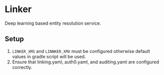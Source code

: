 Linker
=======================

Deep learning based entity resolution service.


## Setup
1. ```LINKER_XMS``` and ```LINNKER_XMX``` must be configured otherwise default values in gradle script will be used.
2. Ensure that linking.yaml, auth0.yaml, and auditing.yaml are configured correctly.


